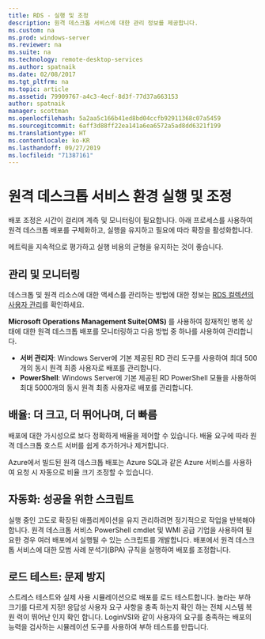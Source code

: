 ```yaml
---
title: RDS - 실행 및 조정
description: 원격 데스크톱 서비스에 대한 관리 정보를 제공합니다.
ms.custom: na
ms.prod: windows-server
ms.reviewer: na
ms.suite: na
ms.technology: remote-desktop-services
ms.author: spatnaik
ms.date: 02/08/2017
ms.tgt_pltfrm: na
ms.topic: article
ms.assetid: 79909767-a4c3-4ecf-8d3f-77d37a663153
author: spatnaik
manager: scottman
ms.openlocfilehash: 5a2aa5c166b41ed8bd04ccfb92911368c07a5459
ms.sourcegitcommit: 6aff3d88ff22ea141a6ea6572a5ad8dd6321f199
ms.translationtype: HT
ms.contentlocale: ko-KR
ms.lasthandoff: 09/27/2019
ms.locfileid: "71387161"
---
```

# <a name="run-and-tune-your-remote-desktop-services-environment"></a>원격 데스크톱 서비스 환경 실행 및 조정

배포 조정은 시간이 걸리며 계측 및 모니터링이 필요합니다. 아래 프로세스를 사용하여 원격 데스크톱 배포를 구체화하고, 실행을 유지하고 필요에 따라 확장을 활성화합니다. 

메트릭을 지속적으로 평가하고 실행 비용의 균형을 유지하는 것이 좋습니다.

## <a name="management-and-monitoring"></a>관리 및 모니터링

데스크톱 및 원격 리소스에 대한 액세스를 관리하는 방법에 대한 정보는 [RDS 컬렉션의 사용자 관리](rds-user-management.md)를 확인하세요.

**Microsoft Operations Management Suite(OMS)** 를 사용하여 잠재적인 병목 상태에 대한 원격 데스크톱 배포를 모니터링하고 다음 방법 중 하나를 사용하여 관리합니다. 

- **서버 관리자**: Windows Server에 기본 제공된 RD 관리 도구를 사용하여 최대 500개의 동시 원격 최종 사용자로 배포를 관리합니다. 
- **PowerShell**: Windows Server에 기본 제공된 RD PowerShell 모듈을 사용하여 최대 5000개의 동시 원격 최종 사용자로 배포를 관리합니다.

## <a name="scale-bigger-better-faster"></a>배율: 더 크고, 더 뛰어나며, 더 빠름

배포에 대한 가시성으로 보다 정확하게 배율을 제어할 수 있습니다. 배율 요구에 따라 원격 데스크톱 호스트 서버를 쉽게 추가하거나 제거합니다. 

Azure에서 빌드된 원격 데스크톱 배포는 Azure SQL과 같은 Azure 서비스를 사용하여 요청 시 자동으로 비율 크기 조정할 수 있습니다.

## <a name="automation-script-for-success"></a>자동화: 성공을 위한 스크립트

실행 중인 고도로 확장된 애플리케이션을 유지 관리하려면 정기적으로 작업을 반복해야 합니다. 원격 데스크톱 서비스 PowerShell cmdlet 및 WMI 공급 기업을 사용하여 필요한 경우 여러 배포에서 실행될 수 있는 스크립트를 개발합니다. 배포에서 원격 데스크톱 서비스에 대한 모범 사례 분석기(BPA) 규칙을 실행하여 배포를 조정합니다.

## <a name="load-testing-avoid-surprises"></a>로드 테스트: 문제 방지

스트레스 테스트와 실제 사용 시뮬레이션으로 배포를 로드 테스트합니다. 놀라는 부하 크기를 다르게 지정! 응답성 사용자 요구 사항을 충족 하는지 확인 하는 전체 시스템 복원 력이 뛰어난 인지 확인 합니다. LoginVSI와 같이 사용자의 요구를 충족하는 배포의 능력을 검사하는 시뮬레이션 도구를 사용하여 부하 테스트를 만듭니다. 
